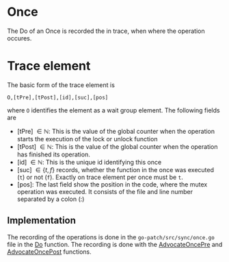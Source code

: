 # Once

The Do of an Once is recorded the in trace, when where the operation occures.

# Trace element

The basic form of the trace element is

```
O,[tPre],[tPost],[id],[suc],[pos]
```

where `O` identifies the element as a wait group element. The following
fields are

- [tPre] $\in\mathbb N$: This is the value of the global counter when the operation starts
  the execution of the lock or unlock function
- [tPost] $\in\mathbb N$: This is the value of the global counter when the operation has finished
  its operation.
- [id] $\in\mathbb N$: This is the unique id identifying this once
- [suc] $\in \{t, f\}$ records, whether the function in the once was
  executed (`t`) or not (`f`). Exactly on trace element per once must be `t`.
- [pos]: The last field show the position in the code, where the mutex operation
  was executed. It consists of the file and line number separated by a colon (:)

## Implementation

The recording of the operations is done in the `go-patch/src/sync/once.go` file in the [Do](../../go-patch/src/sync/once.go#L60) function. The recording is done with the [AdvocateOncePre](../../go-patch/src/runtime/advocate_trace_once.go#40) and [AdvocateOncePost](../../go-patch/src/runtime/advocate_trace_once.go#68) functions.
